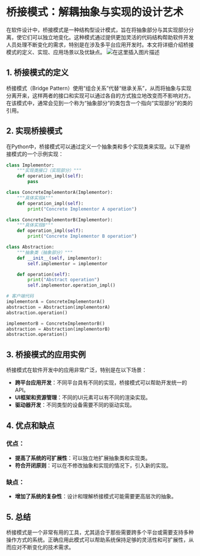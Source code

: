 # 桥接模式：解耦抽象与实现的设计艺术

在软件设计中，桥接模式是一种结构型设计模式，旨在将抽象部分与其实现部分分离，使它们可以独立地变化。这种模式通过提供更加灵活的代码结构帮助软件开发人员处理不断变化的需求，特别是在涉及多平台应用开发时。本文将详细介绍桥接模式的定义、实现、应用场景以及优缺点。
![在这里插入图片描述](https://img-blog.csdnimg.cn/direct/b2152724f9f747bdb8a1f2d530c1ea0b.webp#pic_center)

## 1. 桥接模式的定义

桥接模式（Bridge Pattern）使用“组合关系”代替“继承关系”，从而将抽象与实现分离开来，这样两者的接口和实现可以通过各自的方式独立地改变而不影响对方。在该模式中，通常会见到一个称为“抽象部分”的类包含一个指向“实现部分”的类的引用。

## 2. 实现桥接模式

在Python中，桥接模式可以通过定义一个抽象类和多个实现类来实现。以下是桥接模式的一个示例实现：

```python
class Implementor:
    """实现类接口（实现部分）"""
    def operation_impl(self):
        pass

class ConcreteImplementorA(Implementor):
    """具体实现A"""
    def operation_impl(self):
        print("Concrete Implementor A operation")

class ConcreteImplementorB(Implementor):
    """具体实现B"""
    def operation_impl(self):
        print("Concrete Implementor B operation")

class Abstraction:
    """抽象类（抽象部分）"""
    def __init__(self, implementor):
        self.implementor = implementor

    def operation(self):
        print("Abstract operation")
        self.implementor.operation_impl()

# 客户端代码
implementorA = ConcreteImplementorA()
abstraction = Abstraction(implementorA)
abstraction.operation()

implementorB = ConcreteImplementorB()
abstraction = Abstraction(implementorB)
abstraction.operation()
```

## 3. 桥接模式的应用实例

桥接模式在软件开发中的应用非常广泛，特别是在以下场景：

- **跨平台应用开发**：不同平台具有不同的实现，桥接模式可以帮助开发统一的API。
- **UI框架和资源管理**：不同的UI元素可以有不同的渲染实现。
- **驱动器开发**：不同类型的设备需要不同的驱动实现。

## 4. 优点和缺点

### 优点：
- **提高了系统的可扩展性**：可以独立地扩展抽象类和实现类。
- **符合开闭原则**：可以在不修改抽象和实现的情况下，引入新的实现。

### 缺点：
- **增加了系统的复杂性**：设计和理解桥接模式可能需要更高层次的抽象。

## 5. 总结

桥接模式是一个非常有用的工具，尤其适合于那些需要跨多个平台或需要支持多种操作方式的系统。正确应用此模式可以帮助系统保持足够的灵活性和可扩展性，从而应对不断变化的技术需求。
